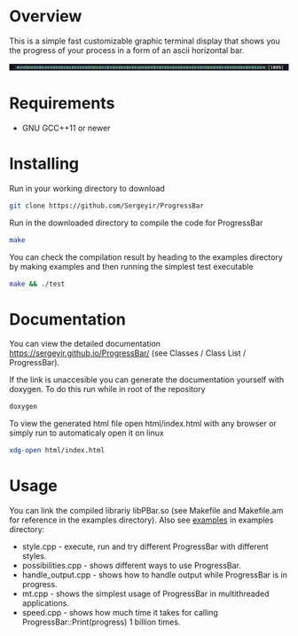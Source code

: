 # Overview

This is a simple fast customizable graphic terminal display that shows you the progress of your process in a form of an ascii horizontal bar.

![](https://github.com/Sergeyir/ProgressBar/blob/main/preview/pbar_demo.gif)

# Requirements

- GNU GCC++11 or newer

# Installing

Run in your working directory to download

```sh
git clone https://github.com/Sergeyir/ProgressBar
```

Run in the downloaded directory to compile the code for ProgressBar

```sh 
make
```

You can check the compilation result by heading to the examples directory by making examples and then running the simplest test executable

```sh
make && ./test
```

# Documentation

You can view the detailed documentation https://sergeyir.github.io/ProgressBar/ (see Classes / Class List / ProgressBar).

If the link is unaccesible you can generate the documentation yourself with doxygen. To do this run while in root of the repository

```sh
doxygen
```

To view the generated html file open html/index.html with any browser or simply run to automaticaly open it on linux

```sh
xdg-open html/index.html
```

# Usage

You can link the compiled librariy libPBar.so (see Makefile and Makefile.am for reference in the examples directory). Also see [examples](https://sergeyir.github.io/ProgressBar/examples.html) in examples directory:
- style.cpp - execute, run and try different ProgressBar with different styles.
- possibilities.cpp - shows different ways to use ProgressBar.
- handle_output.cpp - shows how to handle output while ProgressBar is in progress.
- mt.cpp - shows the simplest usage of ProgressBar in multithreaded applications.
- speed.cpp - shows how much time it takes for calling ProgressBar::Print(progress) 1 billion times.
